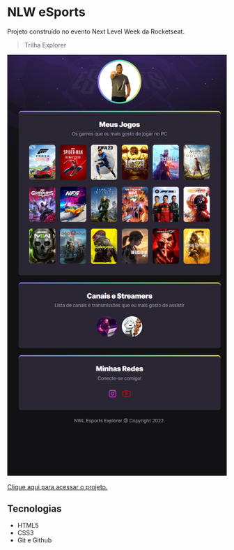 # NLW eSports


Projeto construído no evento Next Level Week da Rocketseat.

> Trilha Explorer

![preview](./.github/previewsite.png)

[Clique aqui para acessar o projeto.](https://mayronn.github.io/nwl-esports-explorer/)

## Tecnologias

- HTML5
- CSS3
- Git e Github